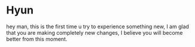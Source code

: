 # Hyun

hey man, this is the first time u try to experience something new, I am glad that you are making completely new changes,
I believe you will become better from this moment.
